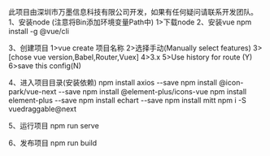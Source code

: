 此项目由深圳市万墨信息科技有限公司开发，如果有任何疑问请联系开发团队。
1、安装node (注意将Bin添加环境变量Path中) 
  1>下载node[](https://nodejs.org/en/download/)
2、安装vue
npm install -g @vue/cli

3、创建项目
  1>vue create 项目名称
  2>选择手动(Manually select features)
  3>[chose vue version,Babel,Router,Vuex]
  4>3.x
  5>Use history for route (Y)
  6>save this config(N)
  
4、进入项目目录(安装依赖)
npm install axios --save
npm install @icon-park/vue-next --save
npm install @element-plus/icons-vue
npm install element-plus --save
npm install echart --save
npm install mitt
npm i -S vuedraggable@next

5、运行项目
npm run serve

6、发布项目
npm run build
